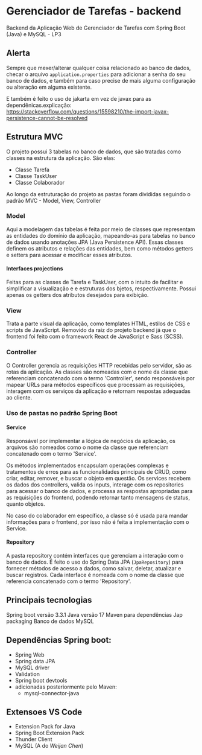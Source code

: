 # Gerenciador de Tarefas - backend
Backend da Aplicação Web de Gerenciador de Tarefas com Spring Boot (Java) e MySQL - LP3 

## Alerta
Sempre que mexer/alterar qualquer coisa relacionado ao banco de dados, checar o arquivo `application.properties` para adicionar a senha do seu banco de dados, e também para caso precise de mais alguma configuração ou alteração em alguma existente.

E também é feito o uso de jakarta em vez de javax para as dependênicas.explicação: https://stackoverflow.com/questions/15598210/the-import-javax-persistence-cannot-be-resolved

## Estrutura MVC
O projeto possui 3 tabelas no banco de dados, que são tratadas como classes na estrutura da aplicação. São elas:
 - Classe Tarefa
 - Classe TaskUser 
 - Classe Colaborador

Ao longo da estruturação do projeto as pastas foram divididas seguindo o padrão MVC - Model, View, Controller
### Model 
Aqui a modelagem das tabelas é feita por meio de classes que representam as entidades do domínio da aplicação, mapeando-as para tabelas no banco de dados usando anotações JPA (Java Persistence API). Essas classes definem os atributos e relações das entidades, bem como métodos getters e setters para acessar e modificar esses atributos.

#### Interfaces projections
Feitas para as classes de Tarefa e TaskUser, com o intuito de facilitar e simplificar a visualização e e estruturas dos bjetos, respectivamente. Possui apenas os getters dos atributos desejados para exibição.


### View 
Trata a parte visual da aplicação, como templates HTML, estilos de CSS e scripts de JavaScript. Removido da raiz do projeto backend já que o frontend foi feito com o framework React de JavaScript e Sass (SCSS). 

### Controller
O Controller gerencia as requisições HTTP recebidas pelo servidor, são as rotas da aplicação. As classes são nomeadas com o nome da classe que referenciam concatenado com o termo 'Controller', sendo responsáveis por mapear URLs para métodos específicos que processam as requisições, interagem com os serviços da aplicação e retornam respostas adequadas ao cliente.

### Uso de pastas no padrão Spring Boot
#### Service
Responsável por implementar a lógica de negócios da aplicação, os arquivos são nomeados como o nome da classe que referenciam concatenado com o termo 'Service'.

Os métodos implementados encapsulam operações complexas e tratamentos de erros para as funcionalidades principais de CRUD, como criar, editar, remover, e buscar o objeto em questão. Os services recebem os dados dos controllers, valida os inputs, interage com os repositories para acessar o banco de dados, e processa as respostas apropriadas para as requisições do frontend, podendo retornar tanto mensagens de status, quanto objetos.

No caso do colaborador em específico, a classe só é usada para mandar informações para o frontend, por isso não é feita a implementação com o Service.


#### Repository
A pasta repository contém interfaces que gerenciam a interação com o banco de dados. É feito o uso do Spring Data JPA (`JpaRepository`) para fornecer métodos de acesso a dados, como salvar, deletar, atualizar e buscar registros. Cada interface é nomeada com o nome da classe que referencia concatenado com o termo 'Repository'.

## Principais tecnologias
Spring boot versão 3.3.1
Java versão 17
Maven para dependências
Jap packaging
Banco de dados MySQL

## Dependências Spring boot:
- Spring Web
- Spring data JPA
- MySQL driver
- Validation
- Spring boot devtools
- adicionadas posteriormente pelo Maven:
	- mysql-connector-java

## Extensoes VS Code
- Extension Pack for Java
- Spring Boot Extension Pack
- Thunder Client
- MySQL (A do _Weijan Chen_)
